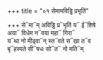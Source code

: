 +++
title = "०१ सेमामविड्ढि प्रभृतिं"

+++
से᳓मा᳓म् अविड्ढि प्र᳓भृतिं य᳓ ई᳓शिषे  
अया᳓ विधेम न᳓वया महा᳓ गिरा᳓  
य᳓था नो मीढ्वा᳓न् स्त᳓वते स᳓खा त᳓व  
बृ᳓हस्पते सी᳓षधः सो᳓त᳓ नो मति᳓म्